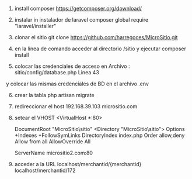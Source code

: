 1) install composer
https://getcomposer.org/download/

2) instalar in instalador de laravel
composer global require "laravel/installer"

3) clonar el sitio
git clone https://github.com/harregoces/MicroSitio.git

4) en la linea de comando acceder al directorio /sitio y ejecutar
composer install

5) colocar las credenciales de acceso en
Archivo : sitio/config/database.php
Linea 43

y colocar las mismas credenciales de BD en el archivo .env



6) crear la tabla
php artisan migrate



7) redireccionar el host
192.168.39.103       micrositio.com

8) setear el VHOST
<VirtualHost *:80>

    DocumentRoot "MicroSitio\sitio"
    <Directory "MicroSitio\sitio">
        Options +Indexes +FollowSymLinks
        DirectoryIndex index.php
        Order allow,deny
        Allow from all
        AllowOverride All
    </Directory>

    ServerName micrositio2.com:80

</VirtualHost>

9) acceder a la URL
localhost/merchantid/{merchantid}
localhost/merchantid/172
